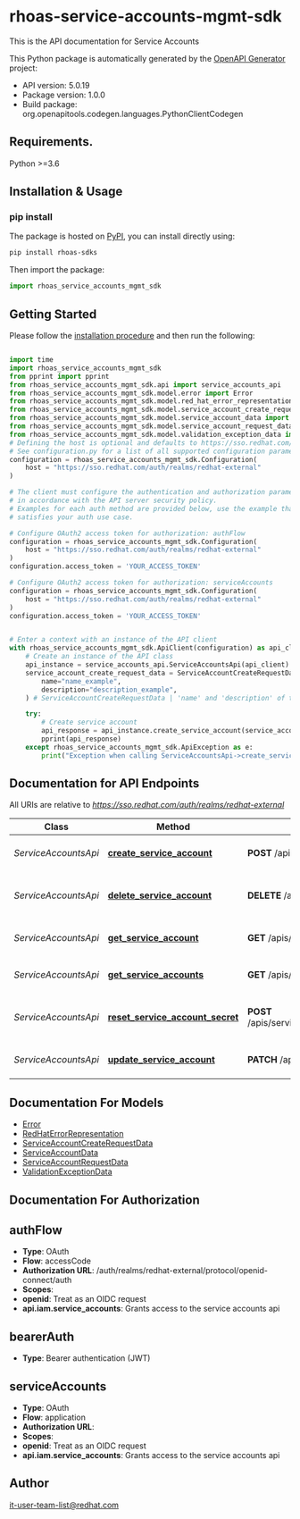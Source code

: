 # rhoas-service-accounts-mgmt-sdk
This is the API documentation for Service Accounts

This Python package is automatically generated by the [OpenAPI Generator](https://openapi-generator.tech) project:

- API version: 5.0.19
- Package version: 1.0.0
- Build package: org.openapitools.codegen.languages.PythonClientCodegen

## Requirements.

Python >=3.6

## Installation & Usage
### pip install

The package is hosted on [PyPI](https://pypi.org/project/rhoas-sdks/), you can install directly using:

```sh
pip install rhoas-sdks
```

Then import the package:
```python
import rhoas_service_accounts_mgmt_sdk
```

## Getting Started

Please follow the [installation procedure](#installation--usage) and then run the following:

```python

import time
import rhoas_service_accounts_mgmt_sdk
from pprint import pprint
from rhoas_service_accounts_mgmt_sdk.api import service_accounts_api
from rhoas_service_accounts_mgmt_sdk.model.error import Error
from rhoas_service_accounts_mgmt_sdk.model.red_hat_error_representation import RedHatErrorRepresentation
from rhoas_service_accounts_mgmt_sdk.model.service_account_create_request_data import ServiceAccountCreateRequestData
from rhoas_service_accounts_mgmt_sdk.model.service_account_data import ServiceAccountData
from rhoas_service_accounts_mgmt_sdk.model.service_account_request_data import ServiceAccountRequestData
from rhoas_service_accounts_mgmt_sdk.model.validation_exception_data import ValidationExceptionData
# Defining the host is optional and defaults to https://sso.redhat.com/auth/realms/redhat-external
# See configuration.py for a list of all supported configuration parameters.
configuration = rhoas_service_accounts_mgmt_sdk.Configuration(
    host = "https://sso.redhat.com/auth/realms/redhat-external"
)

# The client must configure the authentication and authorization parameters
# in accordance with the API server security policy.
# Examples for each auth method are provided below, use the example that
# satisfies your auth use case.

# Configure OAuth2 access token for authorization: authFlow
configuration = rhoas_service_accounts_mgmt_sdk.Configuration(
    host = "https://sso.redhat.com/auth/realms/redhat-external"
)
configuration.access_token = 'YOUR_ACCESS_TOKEN'

# Configure OAuth2 access token for authorization: serviceAccounts
configuration = rhoas_service_accounts_mgmt_sdk.Configuration(
    host = "https://sso.redhat.com/auth/realms/redhat-external"
)
configuration.access_token = 'YOUR_ACCESS_TOKEN'


# Enter a context with an instance of the API client
with rhoas_service_accounts_mgmt_sdk.ApiClient(configuration) as api_client:
    # Create an instance of the API class
    api_instance = service_accounts_api.ServiceAccountsApi(api_client)
    service_account_create_request_data = ServiceAccountCreateRequestData(
        name="name_example",
        description="description_example",
    ) # ServiceAccountCreateRequestData | 'name' and 'description' of the service account

    try:
        # Create service account
        api_response = api_instance.create_service_account(service_account_create_request_data)
        pprint(api_response)
    except rhoas_service_accounts_mgmt_sdk.ApiException as e:
        print("Exception when calling ServiceAccountsApi->create_service_account: %s\n" % e)
```

## Documentation for API Endpoints

All URIs are relative to *https://sso.redhat.com/auth/realms/redhat-external*

Class | Method | HTTP request | Description
------------ | ------------- | ------------- | -------------
*ServiceAccountsApi* | [**create_service_account**](docs/ServiceAccountsApi.md#create_service_account) | **POST** /apis/service_accounts/v1 | Create service account
*ServiceAccountsApi* | [**delete_service_account**](docs/ServiceAccountsApi.md#delete_service_account) | **DELETE** /apis/service_accounts/v1/{id} | Delete service account by id
*ServiceAccountsApi* | [**get_service_account**](docs/ServiceAccountsApi.md#get_service_account) | **GET** /apis/service_accounts/v1/{id} | Get service account by id
*ServiceAccountsApi* | [**get_service_accounts**](docs/ServiceAccountsApi.md#get_service_accounts) | **GET** /apis/service_accounts/v1 | List all service accounts
*ServiceAccountsApi* | [**reset_service_account_secret**](docs/ServiceAccountsApi.md#reset_service_account_secret) | **POST** /apis/service_accounts/v1/{id}/resetSecret | Reset service account secret by id
*ServiceAccountsApi* | [**update_service_account**](docs/ServiceAccountsApi.md#update_service_account) | **PATCH** /apis/service_accounts/v1/{id} | Update service account


## Documentation For Models

 - [Error](docs/Error.md)
 - [RedHatErrorRepresentation](docs/RedHatErrorRepresentation.md)
 - [ServiceAccountCreateRequestData](docs/ServiceAccountCreateRequestData.md)
 - [ServiceAccountData](docs/ServiceAccountData.md)
 - [ServiceAccountRequestData](docs/ServiceAccountRequestData.md)
 - [ValidationExceptionData](docs/ValidationExceptionData.md)


## Documentation For Authorization


## authFlow

- **Type**: OAuth
- **Flow**: accessCode
- **Authorization URL**: /auth/realms/redhat-external/protocol/openid-connect/auth
- **Scopes**: 
 - **openid**: Treat as an OIDC request
 - **api.iam.service_accounts**: Grants access to the service accounts api


## bearerAuth

- **Type**: Bearer authentication (JWT)


## serviceAccounts

- **Type**: OAuth
- **Flow**: application
- **Authorization URL**: 
- **Scopes**: 
 - **openid**: Treat as an OIDC request
 - **api.iam.service_accounts**: Grants access to the service accounts api


## Author

it-user-team-list@redhat.com